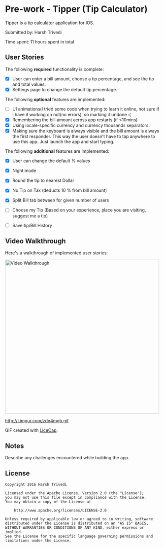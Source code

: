 # Pre-work - Tipper (Tip Calculator)

Tipper is a tip calculator application for iOS.

Submitted by: Harsh Trivedi

Time spent: 11 hours spent in total

## User Stories

The following **required** functionality is complete:

* [X] User can enter a bill amount, choose a tip percentage, and see the tip and total values.
* [X] Settings page to change the default tip percentage.

The following **optional** features are implemented:
* [ ] UI animations(I tried some code when trying to learn it online, not sure if i have it working on not(no errors), so marking it undone :(
* [X] Remembering the bill amount across app restarts (if <10mins)
* [X] Using locale-specific currency and currency thousands separators.
* [X] Making sure the keyboard is always visible and the bill amount is always the first responder. This way the user doesn't have to tap anywhere to use this app. Just launch the app and start typing.

The following **additional** features are implemented:

- [X] User can change the default % values
- [X] Night mode
- [X] Round the tip to nearest Dollar
- [X] No Tip on Tax (deducts 10 % from bill amount)
- [X] Split Bill tab between for given number of users
- [ ] Choose my Tip (Based on your experience, place you are visiting, suggest me a tip)
- [ ] Save tip/Bill History


## Video Walkthrough 

Here's a walkthrough of implemented user stories:

<img src="http://i.imgur.com/zde4mgb.gif" title='Video Walkthrough' width='500' alt='Video Walkthrough' />

http://i.imgur.com/zde4mgb.gif

GIF created with [LiceCap](http://www.cockos.com/licecap/).

## Notes

Describe any challenges encountered while building the app.

## License

    Copyright 2016 Harsh Trivedi

    Licensed under the Apache License, Version 2.0 (the "License");
    you may not use this file except in compliance with the License.
    You may obtain a copy of the License at

        http://www.apache.org/licenses/LICENSE-2.0

    Unless required by applicable law or agreed to in writing, software
    distributed under the License is distributed on an "AS IS" BASIS,
    WITHOUT WARRANTIES OR CONDITIONS OF ANY KIND, either express or implied.
    See the License for the specific language governing permissions and
    limitations under the License.
